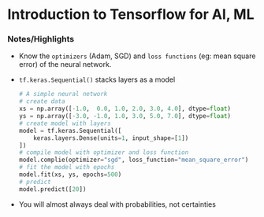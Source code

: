 # Introduction to Tensorflow for AI, ML



### Notes/Highlights

- Know the `optimizers` (Adam, SGD) and `loss functions` (eg: mean square error) of the neural network. 

- `tf.keras.Sequential()` stacks layers as a model

  ```python
  # A simple neural network
  # create data
  xs = np.array([-1.0,  0.0, 1.0, 2.0, 3.0, 4.0], dtype=float)
  ys = np.array([-3.0, -1.0, 1.0, 3.0, 5.0, 7.0], dtype=float)
  # create model with layers
  model = tf.keras.Sequential([
      keras.layers.Dense(units=1, input_shape=[1])
  ])
  # compile model with optimizer and loss function
  model.complie(optimizer="sgd", loss_function="mean_square_error")
  # fit the model with epochs
  model.fit(xs, ys, epochs=500)
  # predict
  model.predict([20])
  ```

  

- You will almost always deal with probabilities, not certainties